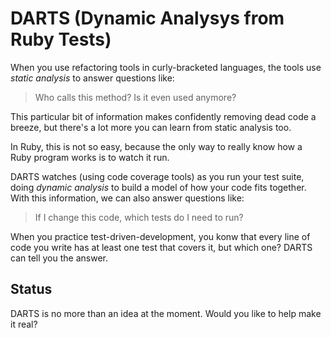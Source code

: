 # DARTS (Dynamic Analysys from Ruby Tests)

When you use refactoring tools in curly-bracketed languages, the tools use *static analysis* to answer questions like:

> Who calls this method? Is it even used anymore?

This particular bit of information makes confidently removing dead code a breeze, but there's a lot more you can learn 
from static analysis too.

In Ruby, this is not so easy, because the only way to really know how a Ruby program works is to watch it run.

DARTS watches (using code coverage tools) as you run your test suite, doing *dynamic analysis* to build a model of how your 
code fits together. With this information, we can also answer questions like:
  
> If I change this code, which tests do I need to run?

When you practice test-driven-development, you konw that every line of code you write has at least one test that 
covers it, but which one? DARTS can tell you the answer.

## Status

DARTS is no more than an idea at the moment. Would you like to help make it real?